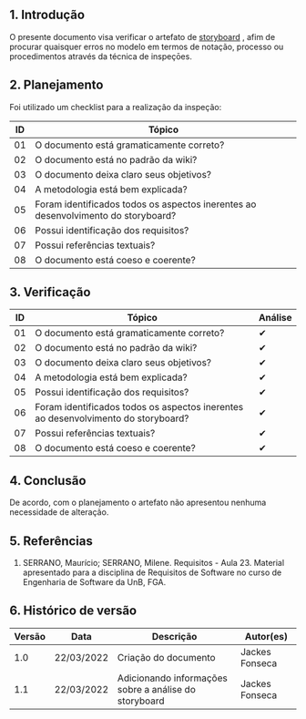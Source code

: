 ## 1. Introdução

O presente documento visa verificar o artefato de [storyboard](../../../../elicitacao/tecnicas-elicitacao/storyboard.md) , afim de procurar quaisquer erros no modelo em termos de notação, processo ou procedimentos através da técnica de inspeçōes.

## 2. Planejamento

Foi utilizado um checklist para a realização da inspeção:

| ID  | Tópico                                                                            |
| --- | --------------------------------------------------------------------------------- |
| 01  | O documento está gramaticamente correto?                                          |
| 02  | O documento está no padrão da wiki?                                               |
| 03  | O documento deixa claro seus objetivos?                                           |
| 04  | A metodologia está bem explicada?                                                 |
| 05  | Foram identificados todos os aspectos inerentes ao desenvolvimento do storyboard? |
| 06  | Possui identificação dos requisitos?                                              |
| 07  | Possui referências textuais?                                                      |
| 08  | O documento está coeso e coerente?                                                |

## 3. Verificação

| ID  | Tópico                                                                            | Análise |
| --- | --------------------------------------------------------------------------------- | ------- |
| 01  | O documento está gramaticamente correto?                                          | ✔       |
| 02  | O documento está no padrão da wiki?                                               | ✔       |
| 03  | O documento deixa claro seus objetivos?                                           | ✔       |
| 04  | A metodologia está bem explicada?                                                 | ✔       |
| 05  | Possui identificação dos requisitos?                                              | ✔       |
| 06  | Foram identificados todos os aspectos inerentes ao desenvolvimento do storyboard? | ✔       |
| 07  | Possui referências textuais?                                                      | ✔       |
| 08  | O documento está coeso e coerente?                                                | ✔       |

## 4. Conclusão

De acordo, com o planejamento o artefato não apresentou nenhuma necessidade de alteração.

## 5. Referências

1. SERRANO, Maurício; SERRANO, Milene. Requisitos - Aula 23. Material apresentado para a disciplina de Requisitos de Software no curso de Engenharia de Software da UnB, FGA.

## 6. Histórico de versão

| Versão | Data       | Descrição                                             | Autor(es)      |
| ------ | ---------- | ----------------------------------------------------- | -------------- |
| 1.0    | 22/03/2022 | Criação do documento                                  | Jackes Fonseca |
| 1.1    | 22/03/2022 | Adicionando informações sobre a análise do storyboard | Jackes Fonseca |
